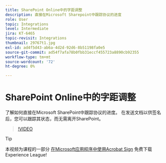 ```yaml
---
title: SharePoint Online中的字距调整
description: 直接在Microsoft Sharepoint中跟踪协议的进度
role: User
topic: Integrations
level: Intermediate
jira: KT-6465
topic-revisit: Integrations
thumbnail: 29767t1.jpg
exl-id: ad4f5d43-ab6a-4d2d-92d6-8b51198fa0e5
source-git-commit: ad54f7afa78b0fbb31eccf455723a8890cb92355
workflow-type: tm+mt
source-wordcount: '72'
ht-degree: 0%

---
```


# SharePoint Online中的字距调整

了解如何直接在Microsoft SharePoint中跟踪协议的进度。 在发送文档以供签名后，您可以跟踪其状态，而无需离开SharePoint。

>[!VIDEO](https://video.tv.adobe.com/v/29767t1?quality=12&learn=on&hidetitle=true)

>[!TIP]
>
>本视频为课程的一部分 [在Microsoft应用程序中使用Acrobat Sign](https://experienceleague.adobe.com/?recommended=Sign-U-1-2020.2) 免费下载Experience League!
